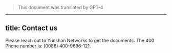 > This document was translated by GPT-4

---

## title: Contact us

Please reach out to Yunshan Networks to get the documents. The 400 Phone number is: (0086) 400-9696-121.
